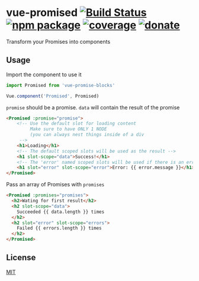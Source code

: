 vue-promised [![Build Status](https://img.shields.io/circleci/project/posva/vue-promised/master.svg)](https://circleci.com/gh/posva/vue-promised) [![npm package](https://img.shields.io/npm/v/vue-promised.svg)](https://www.npmjs.com/package/vue-promised) [![coverage](https://img.shields.io/codecov/c/github/posva/vue-promised.svg)](https://codecov.io/github/posva/vue-promised) [![donate](https://img.shields.io/badge/donate-%E2%99%A5-ff69b4.svg)](https://github.com/posva/donate)
===

Transform your Promises into components

## Usage

Import the component to use it

```js
import Promised from 'vue-promise-blocks'

Vue.component('Promised', Promised)
```

`promise` should be a promise. `data` will contain the result of the promise
```html
<Promised :promise="promise">
    <!-- Use the default slot for loading content
         Make sure to have ONLY 1 NODE
         (you can always nest things inside of a div
     -->
    <h1>Loading</h1>
    <!-- The default scoped slots will be used as the result -->
    <h1 slot-scope="data">Success!</h1>
    <!-- The 'error' named scoped slots will be used if there is an error -->
    <h1 slot="error" slot-scope="error">Error: {{ error.message }}</h1>
</Promised>
```

Pass an array of Promises with `promises`

```html
<Promised :promises="promises">
  <h2>Wating for first result</h2>
  <h2 slot-scope="data">
    Succeeded {{ data.length }} times
  </h2>
  <h2 slot="error" slot-scope="errors">
    Failed {{ errors.length }} times
  </h2>
</Promised>
```

## License

[MIT](http://opensource.org/licenses/MIT)

